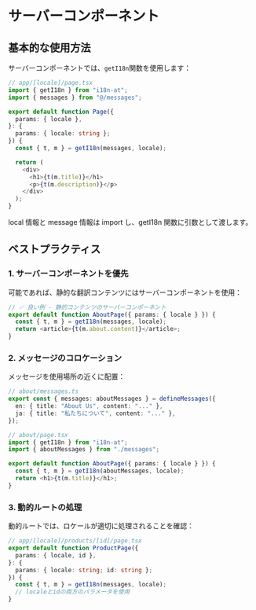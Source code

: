 # サーバーコンポーネント

## 基本的な使用方法

サーバーコンポーネントでは、`getI18n`関数を使用します：

```typescript
// app/[locale]/page.tsx
import { getI18n } from "i18n-at";
import { messages } from "@/messages";

export default function Page({
  params: { locale },
}: {
  params: { locale: string };
}) {
  const { t, m } = getI18n(messages, locale);

  return (
    <div>
      <h1>{t(m.title)}</h1>
      <p>{t(m.description)}</p>
    </div>
  );
}
```

local 情報と message 情報は import し、getI18n 関数に引数として渡します。

## ベストプラクティス

### 1. サーバーコンポーネントを優先

可能であれば、静的な翻訳コンテンツにはサーバーコンポーネントを使用：

```typescript
// ✅ 良い例 - 静的コンテンツのサーバーコンポーネント
export default function AboutPage({ params: { locale } }) {
  const { t, m } = getI18n(messages, locale);
  return <article>{t(m.about.content)}</article>;
}
```

### 2. メッセージのコロケーション

メッセージを使用場所の近くに配置：

```typescript
// about/messages.ts
export const { messages: aboutMessages } = defineMessages({
  en: { title: "About Us", content: "..." },
  ja: { title: "私たちについて", content: "..." },
});

// about/page.tsx
import { getI18n } from "i18n-at";
import { aboutMessages } from "./messages";

export default function AboutPage({ params: { locale } }) {
  const { t, m } = getI18n(aboutMessages, locale);
  return <h1>{t(m.title)}</h1>;
}
```

### 3. 動的ルートの処理

動的ルートでは、ロケールが適切に処理されることを確認：

```typescript
// app/[locale]/products/[id]/page.tsx
export default function ProductPage({
  params: { locale, id },
}: {
  params: { locale: string; id: string };
}) {
  const { t, m } = getI18n(messages, locale);
  // localeとidの両方のパラメータを使用
}
```

